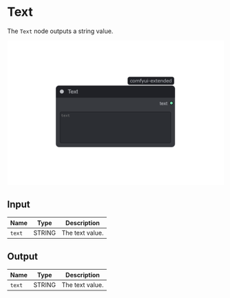 # Text

The `Text` node outputs a string value.

![Text](/assets/nodes/primitive/text.png)

## Input

| Name   | Type   | Description     |
| ------ | ------ | --------------- |
| `text` | STRING | The text value. |

## Output

| Name   | Type   | Description     |
| ------ | ------ | --------------- |
| `text` | STRING | The text value. |

